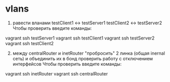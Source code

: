 # vlans

1. равести вланами
testClient1 <-> testServer1
testClient2 <-> testServer2
Чтобы проверить введите команды:

vagrant ssh testServer1
vagrant ssh testClient1
vagrant ssh testServer2
vagrant ssh testClient2


2. между centralRouter и inetRouter
"пробросить" 2 линка (общая inernal сеть) и объединить их в бонд
проверить работу c отключением интерфейсов
Чтобы проверить введите команды:

vagrant ssh inetRouter
vagrant ssh centralRouter
